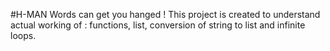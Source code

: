 #H-MAN
Words can get you hanged ! 
This project is created to understand actual working of :
    functions, 
    list,
    conversion of string to list and 
    infinite loops.
